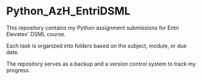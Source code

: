 # Python_AzH_EntriDSML

This repository contains my Python assignment submissions for Entri Elevates' DSML course.

Each task is organized into folders based on the subject, module, or due date. 

The repository serves as a backup and a version control system to track my progress.
